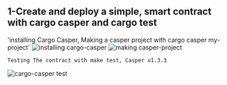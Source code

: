 
<h2> 1-Create and deploy a simple, smart contract with cargo casper and cargo test </h2>

'installing Cargo Casper, Making a casper project with cargo casper my-project`
![installing cargo-casper](https://user-images.githubusercontent.com/83914557/133927704-5a48ebfc-fd36-41d9-9bdf-331ed9ad8c29.png)
![making casper-project](https://user-images.githubusercontent.com/83914557/133927709-4775bd74-fdf2-4d5d-a441-b306ec40760f.png)


`Testing The contract with make test, Casper v1.3.3`

![cargo-casper test](https://user-images.githubusercontent.com/83914557/133927516-52c3943f-de7f-4011-a7e7-b3f26e9e21b2.png)
